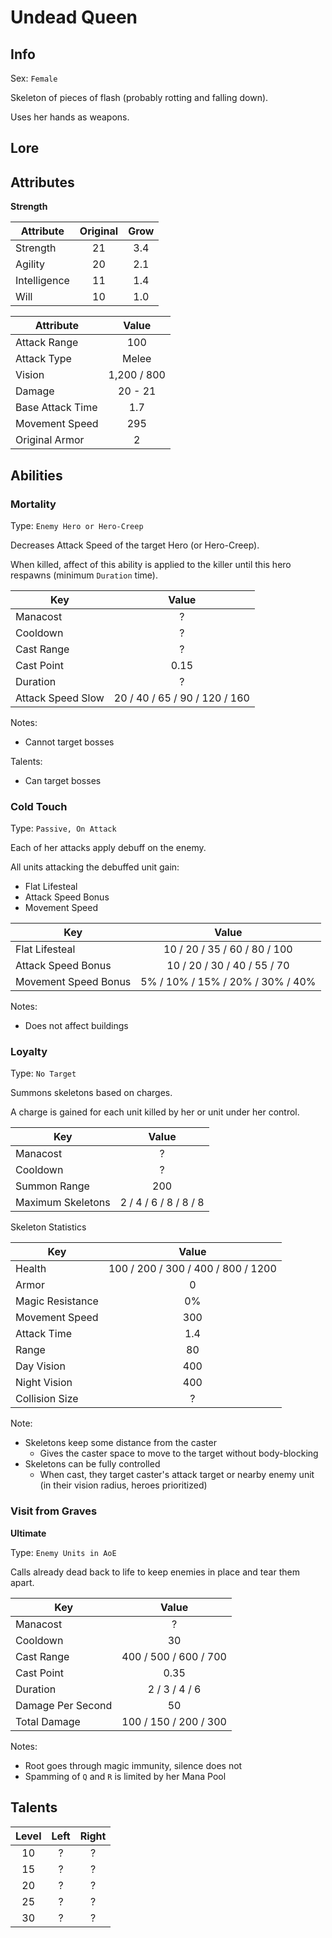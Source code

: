 # Undead Queen

## Info
Sex: `Female`

Skeleton of pieces of flash (probably rotting and falling down).

Uses her hands as weapons.

## Lore

## Attributes

**Strength**

|  Attribute   | Original | Grow |
|--------------|:--------:|:----:|
| Strength     |    21    | 3.4  |
| Agility      |    20    | 2.1  |
| Intelligence |    11    | 1.4  |
| Will     |    10    | 1.0  |


|    Attribute     |    Value    |
|------------------|:-----------:|
| Attack Range     |     100     |
| Attack Type      |    Melee    |
| Vision           | 1,200 / 800 |
| Damage           |   20 - 21   |
| Base Attack Time |     1.7     |
| Movement Speed   |     295     |
| Original Armor   |      2      |

## Abilities

### Mortality

Type: `Enemy Hero or Hero-Creep`

Decreases Attack Speed of the target Hero (or Hero-Creep).

When killed, affect of this ability is applied to the killer until this hero respawns (minimum `Duration` time).

| Key | Value |
|-----|:-----:|
| Manacost | ? |
| Cooldown | ? |
| Cast Range | ? |
| Cast Point | 0.15 |
| Duration | ? |
| Attack Speed Slow | 20 / 40 / 65 / 90 / 120 / 160 |

Notes:
- Cannot target bosses

Talents:
- Can target bosses


### Cold Touch

Type: `Passive, On Attack`

Each of her attacks apply debuff on the enemy.

All units attacking the debuffed unit gain:
- Flat Lifesteal
- Attack Speed Bonus
- Movement Speed

| Key | Value |
|-----|:-----:|
| Flat Lifesteal | 10 / 20 / 35 / 60 / 80 / 100 |
| Attack Speed Bonus | 10 / 20 / 30 / 40 / 55 / 70 |
| Movement Speed Bonus | 5% / 10% / 15% / 20% / 30% / 40% |

Notes:
- Does not affect buildings

### Loyalty

Type: `No Target`

Summons skeletons based on charges.

A charge is gained for each unit killed by her or unit under her control.

| Key | Value |
|-----|:-----:|
| Manacost | ? |
| Cooldown | ? |
| Summon Range | 200 |
| Maximum Skeletons | 2 / 4 / 6 / 8 / 8 / 8 |

Skeleton Statistics

| Key | Value |
|-----|:-----:|
| Health | 100 / 200 / 300 / 400 / 800 / 1200 |
| Armor | 0 |
| Magic Resistance | 0% |
| Movement Speed | 300 |
| Attack Time | 1.4 |
| Range | 80 |
| Day Vision   | 400 |
| Night Vision | 400 |
| Collision Size | ? |

Note:
- Skeletons keep some distance from the caster
  - Gives the caster space to move to the target without body-blocking
- Skeletons can be fully controlled
  - When cast, they target caster's attack target or nearby enemy unit (in their vision radius, heroes prioritized) 

### Visit from Graves
**__Ultimate__**

Type: `Enemy Units in AoE`

Calls already dead back to life to keep enemies in place and tear them apart.

| Key | Value |
|-----|:-----:|
| Manacost | ? |
| Cooldown | 30|
| Cast Range | 400 / 500 / 600 / 700 |
| Cast Point | 0.35 |
| Duration | 2 / 3 / 4 / 6 |
| Damage Per Second | 50 |
| Total Damage | 100 / 150 / 200 / 300 | 

Notes:
- Root goes through magic immunity, silence does not
- Spamming of `Q` and `R` is limited by her Mana Pool

## Talents

| Level | Left | Right |
|:-----:|:----:|:-----:|
| 10 | ? | ? |
| 15 | ? | ? |
| 20 | ? | ? |
| 25 | ? | ? |
| 30 | ? | ? |

